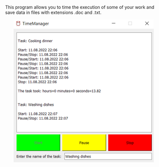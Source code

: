 This program allows you to time the execution of some of your
work and save data in files with extensions .doc and .txt.

<p align="center">
  <img src="https://github.com/zorokonStepan/PyQt/raw/main/time_manager/images/TimeManager.png" width="450" title="TimeManager">
</p>
